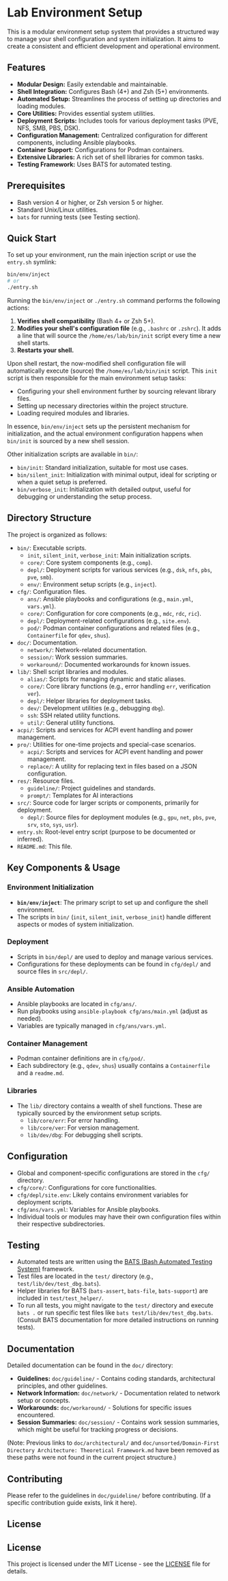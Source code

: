 # Lab Environment Setup

This is a modular environment setup system that provides a structured way to manage your shell configuration and system initialization. It aims to create a consistent and efficient development and operational environment.

## Features

*   **Modular Design:** Easily extendable and maintainable.
*   **Shell Integration:** Configures Bash (4+) and Zsh (5+) environments.
*   **Automated Setup:** Streamlines the process of setting up directories and loading modules.
*   **Core Utilities:** Provides essential system utilities.
*   **Deployment Scripts:** Includes tools for various deployment tasks (PVE, NFS, SMB, PBS, DSK).
*   **Configuration Management:** Centralized configuration for different components, including Ansible playbooks.
*   **Container Support:** Configurations for Podman containers.
*   **Extensive Libraries:** A rich set of shell libraries for common tasks.
*   **Testing Framework:** Uses BATS for automated testing.

## Prerequisites

-   Bash version 4 or higher, or Zsh version 5 or higher.
-   Standard Unix/Linux utilities.
-   `bats` for running tests (see Testing section).

## Quick Start

To set up your environment, run the main injection script or use the `entry.sh` symlink:

```bash
bin/env/inject
# or
./entry.sh
```

Running the `bin/env/inject` or `./entry.sh` command performs the following actions:
1.  **Verifies shell compatibility** (Bash 4+ or Zsh 5+).
2.  **Modifies your shell's configuration file** (e.g., `.bashrc` or `.zshrc`). It adds a line that will source the `/home/es/lab/bin/init` script every time a new shell starts.
3.  **Restarts your shell.**

Upon shell restart, the now-modified shell configuration file will automatically execute (source) the `/home/es/lab/bin/init` script. This `init` script is then responsible for the main environment setup tasks:
-   Configuring your shell environment further by sourcing relevant library files.
-   Setting up necessary directories within the project structure.
-   Loading required modules and libraries.

In essence, `bin/env/inject` sets up the persistent mechanism for initialization, and the actual environment configuration happens when `bin/init` is sourced by a new shell session.

Other initialization scripts are available in `bin/`:
-   `bin/init`: Standard initialization, suitable for most use cases.
-   `bin/silent_init`: Initialization with minimal output, ideal for scripting or when a quiet setup is preferred.
-   `bin/verbose_init`: Initialization with detailed output, useful for debugging or understanding the setup process.

## Directory Structure

The project is organized as follows:

-   `bin/`: Executable scripts.
    -   `init`, `silent_init`, `verbose_init`: Main initialization scripts.
    -   `core/`: Core system components (e.g., `comp`).
    -   `depl/`: Deployment scripts for various services (e.g., `dsk`, `nfs`, `pbs`, `pve`, `smb`).
    -   `env/`: Environment setup scripts (e.g., `inject`).
-   `cfg/`: Configuration files.
    -   `ans/`: Ansible playbooks and configurations (e.g., `main.yml`, `vars.yml`).
    -   `core/`: Configuration for core components (e.g., `mdc`, `rdc`, `ric`).
    -   `depl/`: Deployment-related configurations (e.g., `site.env`).
    -   `pod/`: Podman container configurations and related files (e.g., `Containerfile` for `qdev`, `shus`).
-   `doc/`: Documentation.
    -   `network/`: Network-related documentation.
    -   `session/`: Work session summaries.
    -   `workaround/`: Documented workarounds for known issues.
-   `lib/`: Shell script libraries and modules.
    -   `alias/`: Scripts for managing dynamic and static aliases.
    -   `core/`: Core library functions (e.g., error handling `err`, verification `ver`).
    -   `depl/`: Helper libraries for deployment tasks.
    -   `dev/`: Development utilities (e.g., debugging `dbg`).
    -   `ssh`: SSH related utility functions.
    -   `util/`: General utility functions.
-   `acpi/`: Scripts and services for ACPI event handling and power management.
-   `pro/`: Utilities for one-time projects and special-case scenarios.
    -   `acpi/`: Scripts and services for ACPI event handling and power management.
    -   `replace/`: A utility for replacing text in files based on a JSON configuration.
-   `res/`: Resource files.
    -   `guideline/`: Project guidelines and standards.
    -   `prompt/`: Templates for AI interactions
-   `src/`: Source code for larger scripts or components, primarily for deployment.
    -   `depl/`: Source files for deployment modules (e.g., `gpu`, `net`, `pbs`, `pve`, `srv`, `sto`, `sys`, `usr`).
-   `entry.sh`: Root-level entry script (purpose to be documented or inferred).
-   `README.md`: This file.

## Key Components & Usage

### Environment Initialization
-   **`bin/env/inject`**: The primary script to set up and configure the shell environment.
-   The scripts in `bin/` (`init`, `silent_init`, `verbose_init`) handle different aspects or modes of system initialization.

### Deployment
-   Scripts in `bin/depl/` are used to deploy and manage various services.
-   Configurations for these deployments can be found in `cfg/depl/` and source files in `src/depl/`.

### Ansible Automation
-   Ansible playbooks are located in `cfg/ans/`.
-   Run playbooks using `ansible-playbook cfg/ans/main.yml` (adjust as needed).
-   Variables are typically managed in `cfg/ans/vars.yml`.

### Container Management
-   Podman container definitions are in `cfg/pod/`.
-   Each subdirectory (e.g., `qdev`, `shus`) usually contains a `Containerfile` and a `readme.md`.

### Libraries
-   The `lib/` directory contains a wealth of shell functions. These are typically sourced by the environment setup scripts.
    -   `lib/core/err`: For error handling.
    -   `lib/core/ver`: For version management.
    -   `lib/dev/dbg`: For debugging shell scripts.

## Configuration

-   Global and component-specific configurations are stored in the `cfg/` directory.
-   `cfg/core/`: Configurations for core functionalities.
-   `cfg/depl/site.env`: Likely contains environment variables for deployment scripts.
-   `cfg/ans/vars.yml`: Variables for Ansible playbooks.
-   Individual tools or modules may have their own configuration files within their respective subdirectories.

## Testing

-   Automated tests are written using the [BATS (Bash Automated Testing System)](https://github.com/bats-core/bats-core) framework.
-   Test files are located in the `test/` directory (e.g., `test/lib/dev/test_dbg.bats`).
-   Helper libraries for BATS (`bats-assert`, `bats-file`, `bats-support`) are included in `test/test_helper/`.
-   To run all tests, you might navigate to the `test/` directory and execute `bats .` or run specific test files like `bats test/lib/dev/test_dbg.bats`. (Consult BATS documentation for more detailed instructions on running tests).

## Documentation

Detailed documentation can be found in the `doc/` directory:
-   **Guidelines:** `doc/guideline/` - Contains coding standards, architectural principles, and other guidelines.
-   **Network Information:** `doc/network/` - Documentation related to network setup or concepts.
-   **Workarounds:** `doc/workaround/` - Solutions for specific issues encountered.
-   **Session Summaries:** `doc/session/` - Contains work session summaries, which might be useful for tracking progress or decisions.

(Note: Previous links to `doc/architectural/` and `doc/unsorted/Domain-First Directory Architecture: Theoretical Framework.md` have been removed as these paths were not found in the current project structure.)

## Contributing

Please refer to the guidelines in `doc/guideline/` before contributing. (If a specific contribution guide exists, link it here).

## License
## License

This project is licensed under the MIT License - see the [LICENSE](LICENSE) file for details.
